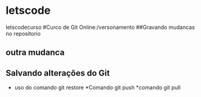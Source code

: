 # letscode
letscodecurso
#Curco de Git Online:/versonamento 
##Gravando mudancas no repositorio 
## outra mudanca

## Salvando alterações do Git
* uso do comando git restore
*Comando git push
*comando git pull
